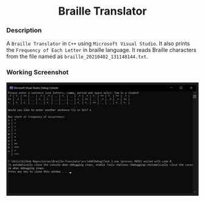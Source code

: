 <h1 align="center">Braille Translator</h1>

### Description
A `Braille Translator` in `C++` using `Microsoft Visual Studio`. It also prints the `Frequency of Each Letter` in braille language. It reads Braille characters from the file named as `braille_20210402_131148144.txt`.

### Working Screenshot
  <div align="center">
    <img src = "https://github.com/SameetAsadullah/Braille-Translator/blob/master/extras/working-ss-1.png" alt = "" width="800px"/>
  </div>
